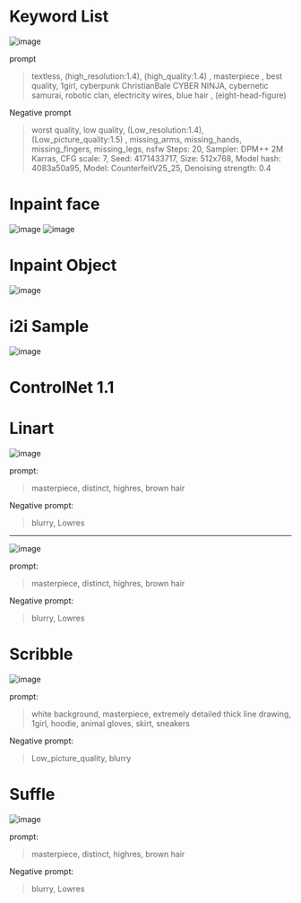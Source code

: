 <!--Heading-->

# Keyword List

![image](https://github.com/shingugitvr000/VR_AI_2023/blob/main/Stable_Diffusion/Keyword%20List/00073-4171433717.png?raw=true)

prompt
> textless, (high_resolution:1.4), (high_quality:1.4) , masterpiece , best quality, 1girl, cyberpunk ChristianBale CYBER NINJA, cybernetic samurai, robotic clan, electricity wires, blue hair , (eight-head-figure)

Negative prompt
> worst quality, low quality, (Low_resolution:1.4), (Low_picture_quality:1.5) , missing_arms, missing_hands, missing_fingers, missing_legs, nsfw
Steps: 20, Sampler: DPM++ 2M Karras, CFG scale: 7, Seed: 4171433717, Size: 512x768, Model hash: 4083a50a95, Model: CounterfeitV25_25, Denoising strength: 0.4

# Inpaint face
![image](https://github.com/shingugitvr000/VR_AI_2023/blob/main/Stable_Diffusion/Inpant_face/00002-1659982131.png?raw=true)
![image](https://github.com/shingugitvr000/VR_AI_2023/blob/main/Stable_Diffusion/Inpant_face/00004-1633830475.png?raw=true)


# Inpaint Object
![image](https://github.com/shingugitvr000/VR_AI_2023/blob/main/Stable_Diffusion/Inpaint_Object/00019-1835243898.png?raw=true)

# i2i Sample
![image](https://github.com/shingugitvr000/VR_AI_2023/blob/main/Stable_Diffusion/i2i_Sample/00027-567447385.png?raw=true)

# ControlNet 1.1


# Linart
![image](https://github.com/shingugitvr000/VR_AI_2023/blob/main/Stable_Diffusion/ControlNet/00002-4116192776.png?raw=true)

prompt:
> masterpiece, distinct, highres, brown hair

Negative prompt:
> blurry, Lowres


---
![image](https://github.com/shingugitvr000/VR_AI_2023/blob/main/Stable_Diffusion/ControlNet/00003-1348155737.png?raw=true)

prompt:
> masterpiece, distinct, highres, brown hair

Negative prompt:
> blurry, Lowres

# Scribble
![image](https://github.com/shingugitvr000/VR_AI_2023/blob/main/Stable_Diffusion/ControlNet/00016-723851581.png?raw=true)


prompt:
> white background, masterpiece, extremely detailed thick line drawing, 1girl, hoodie, animal gloves, skirt, sneakers

Negative prompt:
> Low_picture_quality, blurry

# Suffle
![image](https://github.com/shingugitvr000/VR_AI_2023/blob/main/Stable_Diffusion/ControlNet/00023-4132996418.png?raw=true)

prompt:
> masterpiece, distinct, highres, brown hair

Negative prompt:
>  blurry, Lowres
